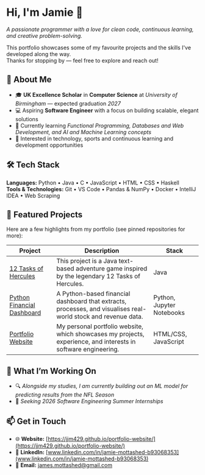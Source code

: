 # Hi, I'm Jamie 👋  
*A passionate programmer with a love for clean code, continuous learning, and creative problem-solving.*

This portfolio showcases some of my favourite projects and the skills I've developed along the way.  
Thanks for stopping by — feel free to explore and reach out!


## 🧠 About Me
- 🎓 **UK Excellence Scholar** in **Computer Science** at *University of Birmingham* — expected graduation *2027*  
- 💻 Aspiring **Software Engineer** with a focus on building scalable, elegant solutions  
- 🌱 Currently learning *Functional Programming, Databases and Web Development, and AI and Machine Learning concepts*  
- 🧩 Interested in technology, sports and continuous learning and development opportunities



## 🛠️ Tech Stack
**Languages:** Python • Java • C • JavaScript • HTML • CSS • Haskell  
**Tools & Technologies:** Git • VS Code • Pandas & NumPy • Docker • IntelliJ IDEA • Web Scraping


## 🚀 Featured Projects
Here are a few highlights from my portfolio (see pinned repositories for more):

| Project | Description | Stack |
|----------|--------------|-------------|
| [12 Tasks of Hercules](https://github.com/JJM429/12-Tasks-of-Hercules-text-game) | This project is a Java text-based adventure game inspired by the legendary 12 Tasks of Hercules. | Java |
| [Python Financial Dashboard](https://github.com/JJM429/Financial-Dashboard-Python) | A Python-based financial dashboard that extracts, processes, and visualises real-world stock and revenue data. | Python, Jupyter Notebooks |
| [Portfolio Website](https://github.com/JJM429/portfolio-website) | My personal portfolio website, which showcases my projects, experience, and interests in software engineering. | HTML/CSS, JavaScript |



## 🎯 What I’m Working On
- 🔍 *Alongside my studies, I am currently building out an ML model for predicting results from the NFL Season*  
- 📘 *Seeking 2026 Software Engineering Summer Internships*  



## 📫 Get in Touch
- 🌐 **Website:** [https://jjm429.github.io/portfolio-website/](https://jjm429.github.io/portfolio-website/)  
- 💼 **LinkedIn:** [www.linkedin.com/in/jamie-mottashed-b93068353](www.linkedin.com/in/jamie-mottashed-b93068353)  
- 📧 **Email:** james.mottashed@gmail.com




<!--
**JJM429/JJM429** is a ✨ _special_ ✨ repository because its `README.md` (this file) appears on your GitHub profile.

Here are some ideas to get you started:

- 🔭 I’m currently working on ...
- 🌱 I’m currently learning ...
- 👯 I’m looking to collaborate on ...
- 🤔 I’m looking for help with ...
- 💬 Ask me about ...
- 📫 How to reach me: ...
- 😄 Pronouns: ...
- ⚡ Fun fact: ...
-->
